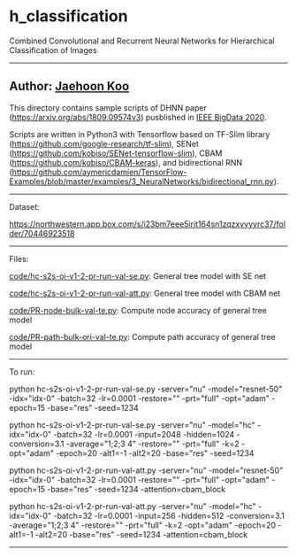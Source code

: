 # h_classification
Combined Convolutional and Recurrent Neural Networks for Hierarchical Classification of Images

---------------------------------------------------------------
Author: [Jaehoon Koo](https://www.linkedin.com/in/jaehoon-koo-bb384aa1/)
---------------------------------------------------------------
This directory contains sample scripts of DHNN paper (https://arxiv.org/abs/1809.09574v3) pusblished in [IEEE BigData 2020](http://bigdataieee.org/BigData2020/AcceptedPapers.html).

Scripts are written in Python3 with Tensorflow based on TF-Slim library (https://github.com/google-research/tf-slim), SENet (https://github.com/kobiso/SENet-tensorflow-slim), CBAM (https://github.com/kobiso/CBAM-keras), and bidirectional RNN (https://github.com/aymericdamien/TensorFlow-Examples/blob/master/examples/3_NeuralNetworks/bidirectional_rnn.py).

---------------------------------------------------------------
Dataset:

https://northwestern.app.box.com/s/i23bm7eee5irjt164sn1zqzxvyyyrc37/folder/70446923518

---------------------------------------------------------------
Files:

[code/hc-s2s-oi-v1-2-pr-run-val-se.py](https://github.com/jke513/h_classification/blob/master/code/hc-s2s-oi-v1-2-pr-run-val-se.py): General tree model with SE net

[code/hc-s2s-oi-v1-2-pr-run-val-att.py](https://github.com/jke513/h_classification/blob/master/code/hc-s2s-oi-v1-2-pr-run-val-att.py): General tree model with CBAM net

[code/PR-node-bulk-val-te.py](https://github.com/jke513/h_classification/blob/master/code/PR-node-bulk-val-te.py): Compute node accuracy of general tree model

[code/PR-path-bulk-ori-val-te.py](https://github.com/jke513/h_classification/blob/master/code/PR-path-bulk-ori-val-te.py): Compute path accuracy of general tree model

---------------------------------------------------------------
To run:

python hc-s2s-oi-v1-2-pr-run-val-se.py -server="nu" -model="resnet-50" -idx="idx-0" -batch=32 -lr=0.0001 -restore="" -prt="full" -opt="adam" -epoch=15 -base="res" -seed=1234

python hc-s2s-oi-v1-2-pr-run-val-se.py -server="nu" -model="hc" -idx="idx-0" -batch=32 -lr=0.0001 -input=2048 -hidden=1024 -conversion=3.1 -average="1;2;3 4" -restore="" -prt="full" -k=2 -opt="adam" -epoch=20 -alt1=-1 -alt2=20 -base="res" -seed=1234

python hc-s2s-oi-v1-2-pr-run-val-att.py -server="nu" -model="resnet-50" -idx="idx-0" -batch=32 -lr=0.0001 -restore="" -prt="full" -opt="adam" -epoch=15 -base="res" -seed=1234 -attention=cbam_block

python hc-s2s-oi-v1-2-pr-run-val-att.py -server="nu" -model="hc" -idx="idx-0" -batch=32 -lr=0.0001 -input=256 -hidden=512 -conversion=3.1 -average="1;2;3 4" -restore="" -prt="full" -k=2 -opt="adam" -epoch=20 -alt1=-1 -alt2=20 -base="res" -seed=1234 -attention=cbam_block
 
---------------------------------------------------------------
